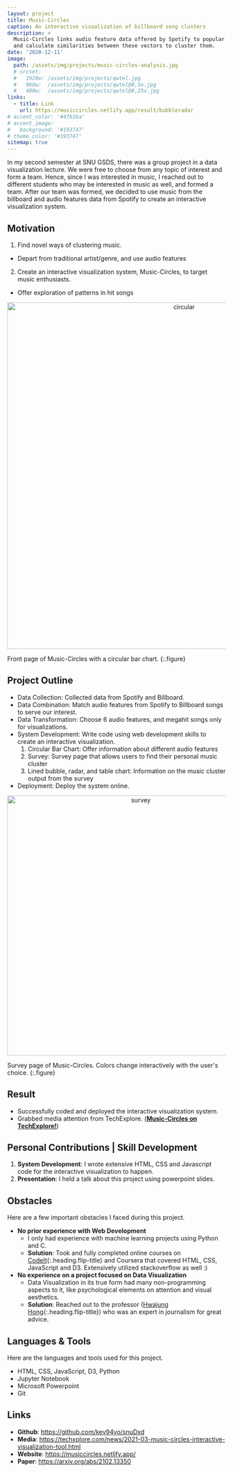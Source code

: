```yaml
---
layout: project
title: Music-Circles
caption: An interactive visualization of billboard song clusters
description: >
  Music-Circles links audio feature data offered by Spotify to popular songs to create unique vectors for each song,
  and calculate similarities between these vectors to cluster them.
date: '2020-12-11'
image: 
  path: /assets/img/projects/music-circles-analysis.jpg
  # srcset: 
  #   1920w: /assets/img/projects/qwtel.jpg
  #   960w:  /assets/img/projects/qwtel@0,5x.jpg
  #   480w:  /assets/img/projects/qwtel@0,25x.jpg
links:
  - title: Link
    url: https://musiccircles.netlify.app/result/bubbleradar
# accent_color: '#4fb1ba'
# accent_image:
#   background: '#193747'
# theme_color: '#193747'
sitemap: true
---
```


In my second semester at SNU GSDS, there was a group project in a data visualization lecture. We were free to choose from
any topic of interest and form a team. Hence, since I was interested in music, I reached out to different students who may be interested in music as well, and formed a team.
After our team was formed, we decided to use music from the billboard and audio features data from Spotify to create an interactive visualization system.

## Motivation
1. Find novel ways of clustering music.
  - Depart from traditional artist/genre, and use audio features
2. Create an interactive visualization system, Music-Circles, to target music enthusiasts.
  - Offer exploration of patterns in hit songs

<p align="center">
  <img src="../../assets/img/projects/music-circles-circular.jpg" alt="circular" width="800">
</p>
Front page of Music-Circles with a circular bar chart.
{:.figure}

## Project Outline
- Data Collection: Collected data from Spotify and Billboard.
- Data Combination: Match audio features from Spotify to Billboard songs to serve our interest.
- Data Transformation: Choose 6 audio features, and megahit songs only for visualizations.
- System Development: Write code using web development skills to create an interactive visualization.
  1. Circular Bar Chart: Offer information about different audio features
  2. Survey: Survey page that allows users to find their personal music cluster
  3. Lined bubble, radar, and table chart: Information on the music cluster output from the survey
- Deployment: Deploy the system online.

<p align="center">
  <img src="../../assets/img/projects/music-circles-survey.jpg" alt="survey" width="600">
</p>
Survey page of Music-Circles. Colors change interactively with the user's choice.
{:.figure}

## Result
- Successfully coded and deployed the interactive visualization system.
- Grabbed media attention from TechExplore. ([**Music-Circles on TechExplore!**](../../blog/media/2021-03-16-music-circles))

## Personal Contributions | Skill Development
1. **System Development**: I wrote extensive HTML, CSS and Javascript code for the interactive visualization to happen.
4. **Presentation**: I held a talk about this project using powerpoint slides.

## Obstacles
Here are a few important obstacles I faced during this project.
- **No prior experience with Web Development**
  - I only had experience with machine learning projects using Python and C.
  - **Solution**: Took and fully completed online courses on [CodeIt](https://www.codeit.kr/event){:.heading.flip-title} and Coursera that covered HTML, CSS, JavaScript and D3.
  Extensively utilized stackoverflow as well :)
- **No experience on a project focused on Data Visualization**
  - Data Visualization in its true form had many non-programming aspects to it, like psychological elements on attention and visual aesthetics.
  - **Solution**: Reached out to the professor ([Hwajung Hong](http://communication.metapresso.net/snu__professor/%ED%99%8D%ED%99%94%EC%A0%95/){:.heading.flip-title}) who was an expert in journalism for great advice.

## Languages & Tools
Here are the languages and tools used for this project.
- HTML, CSS, JavaScript, D3, Python
- Jupyter Notebook
- Microsoft Powerpoint
- Git

## Links
*  **Github**: <a href="https://github.com/kev94yo/snuDxd" target="_blank">https://github.com/kev94yo/snuDxd</a>
*  **Media**: <a href="https://techxplore.com/news/2021-03-music-circles-interactive-visualization-tool.html" target="_blank">https://techxplore.com/news/2021-03-music-circles-interactive-visualization-tool.html</a>
*  **Website**: <a href="https://musiccircles.netlify.app/" target="_blank">https://musiccircles.netlify.app/</a>
*  **Paper**: <a href="https://arxiv.org/abs/2102.13350" target="_blank">https://arxiv.org/abs/2102.13350</a>